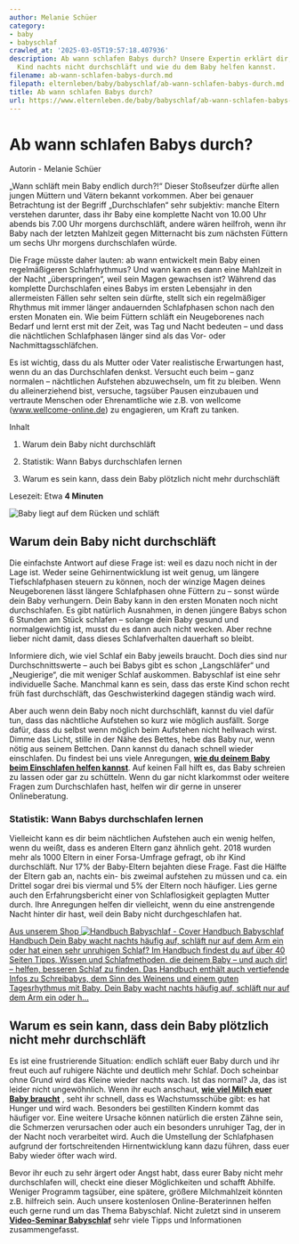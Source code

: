 ```yaml
---
author: Melanie Schüer
category:
- baby
- babyschlaf
crawled_at: '2025-03-05T19:57:18.407936'
description: Ab wann schlafen Babys durch? Unsere Expertin erklärt dir, warum dein
  Kind nachts nicht durchschläft und wie du dem Baby helfen kannst.
filename: ab-wann-schlafen-babys-durch.md
filepath: elternleben/baby/babyschlaf/ab-wann-schlafen-babys-durch.md
title: Ab wann schlafen Babys durch?
url: https://www.elternleben.de/baby/babyschlaf/ab-wann-schlafen-babys-durch/
---
```


#  Ab wann schlafen Babys durch?

Autorin - Melanie Schüer

„Wann schläft mein Baby endlich durch?!“ Dieser Stoßseufzer dürfte allen
jungen Müttern und Vätern bekannt vorkommen. Aber bei genauer Betrachtung ist
der Begriff „Durchschlafen“ sehr subjektiv: manche Eltern verstehen darunter,
dass ihr Baby eine komplette Nacht von 10.00 Uhr abends bis 7.00 Uhr morgens
durchschläft, andere wären heilfroh, wenn ihr Baby nach der letzten Mahlzeit
gegen Mitternacht bis zum nächsten Füttern um sechs Uhr morgens durchschlafen
würde.

Die Frage müsste daher lauten: ab wann entwickelt mein Baby einen
regelmäßigeren Schlafrhythmus? Und wann kann es dann eine Mahlzeit in der
Nacht „überspringen“, weil sein Magen gewachsen ist? Während das komplette
Durchschlafen eines Babys im ersten Lebensjahr in den allermeisten Fällen sehr
selten sein dürfte, stellt sich ein regelmäßiger Rhythmus mit immer länger
andauernden Schlafphasen schon nach den ersten Monaten ein. Wie beim Füttern
schläft ein Neugeborenes nach Bedarf und lernt erst mit der Zeit, was Tag und
Nacht bedeuten – und dass die nächtlichen Schlafphasen länger sind als das
Vor- oder Nachmittagsschläfchen.

Es ist wichtig, dass du als Mutter oder Vater realistische Erwartungen hast,
wenn du an das Durchschlafen denkst. Versucht euch beim – ganz normalen –
nächtlichen Aufstehen abzuwechseln, um fit zu bleiben. Wenn du alleinerziehend
bist, versuche, tagsüber Pausen einzubauen und vertraute Menschen oder
Ehrenamtliche wie z.B. von wellcome (www.wellcome-online.de) zu engagieren, um
Kraft zu tanken.

Inhalt

1. Warum dein Baby nicht durchschläft

2. Statistik: Wann Babys durchschlafen lernen

3. Warum es sein kann, dass dein Baby plötzlich nicht mehr durchschläft

Lesezeit: Etwa **4 Minuten**

![Baby liegt auf dem Rücken und
schläft](/fileadmin/_processed_/2/1/csm_Q_A_Ab_wann_schlafen_Babys_durch_shutterstock_587229752_49b4a227fe.jpg)

##  Warum dein Baby nicht durchschläft

Die einfachste Antwort auf diese Frage ist: weil es dazu noch nicht in der
Lage ist. Weder seine Gehirnentwicklung ist weit genug, um längere
Tiefschlafphasen steuern zu können, noch der winzige Magen deines Neugeborenen
lässt längere Schlafphasen ohne Füttern zu – sonst würde dein Baby verhungern.
Dein Baby kann in den ersten Monaten noch nicht durchschlafen. Es gibt
natürlich Ausnahmen, in denen jüngere Babys schon 6 Stunden am Stück schlafen
– solange dein Baby gesund und normalgewichtig ist, musst du es dann auch
nicht wecken. Aber rechne lieber nicht damit, dass dieses Schlafverhalten
dauerhaft so bleibt.

Informiere dich, wie viel Schlaf ein Baby jeweils braucht. Doch dies sind nur
Durchschnittswerte – auch bei Babys gibt es schon „Langschläfer“ und
„Neugierige“, die mit weniger Schlaf auskommen. Babyschlaf ist eine sehr
individuelle Sache. Manchmal kann es sein, dass das erste Kind schon recht
früh fast durchschläft, das Geschwisterkind dagegen ständig wach wird.

Aber auch wenn dein Baby noch nicht durchschläft, kannst du viel dafür tun,
dass das nächtliche Aufstehen so kurz wie möglich ausfällt. Sorge dafür, dass
du selbst wenn möglich beim Aufstehen nicht hellwach wirst. Dimme das Licht,
stille in der Nähe des Bettes, hebe das Baby nur, wenn nötig aus seinem
Bettchen. Dann kannst du danach schnell wieder einschlafen. Du findest bei uns
viele Anregungen, **[wie du deinem Baby beim Einschlafen helfen
kannst](https://www.elternleben.de/baby/babyschlaf/baby-schlaeft-nicht/)**.
Auf keinen Fall hilft es, das Baby schreien zu lassen oder gar zu schütteln.
Wenn du gar nicht klarkommst oder weitere Fragen zum Durchschlafen hast,
helfen wir dir gerne in unserer Onlineberatung.

###  Statistik: Wann Babys durchschlafen lernen

Vielleicht kann es dir beim nächtlichen Aufstehen auch ein wenig helfen, wenn
du weißt, dass es anderen Eltern ganz ähnlich geht. 2018 wurden mehr als 1000
Eltern in einer Forsa-Umfrage gefragt, ob ihr Kind durchschläft. Nur 17% der
Baby-Eltern bejahten diese Frage. Fast die Hälfte der Eltern gab an, nachts
ein- bis zweimal aufstehen zu müssen und ca. ein Drittel sogar drei bis
viermal und 5% der Eltern noch häufiger. Lies gerne auch den Erfahrungsbericht
einer von Schlaflosigkeit geplagten Mutter durch. Ihre Anregungen helfen dir
vielleicht, wenn du eine anstrengende Nacht hinter dir hast, weil dein Baby
nicht durchgeschlafen hat.

[ Aus unserem Shop ![Handbuch Babyschlaf -
Cover](/fileadmin/_processed_/4/1/csm_Handbuch_Babyschalf_teaser_962b3ff80a.png)
Handbuch Babyschlaf Handbuch Dein Baby wacht nachts häufig auf, schläft nur
auf dem Arm ein oder hat einen sehr unruhigen Schlaf? Im Handbuch findest du
auf über 40 Seiten Tipps, Wissen und Schlafmethoden, die deinem Baby – und
auch dir! – helfen, besseren Schlaf zu finden. Das Handbuch enthält auch
vertiefende Infos zu Schreibabys, dem Sinn des Weinens und einem guten
Tagesrhythmus mit Baby. Dein Baby wacht nachts häufig auf, schläft nur auf dem
Arm ein oder h…  ](/shop/babyschlaf-handbook-e/)

##  Warum es sein kann, dass dein Baby plötzlich nicht mehr durchschläft

Es ist eine frustrierende Situation: endlich schläft euer Baby durch und ihr
freut euch auf ruhigere Nächte und deutlich mehr Schlaf. Doch scheinbar ohne
Grund wird das Kleine wieder nachts wach. Ist das normal? Ja, das ist leider
nicht ungewöhnlich. Wenn ihr euch anschaut, **[wie viel Milch euer Baby
braucht](https://www.elternleben.de/baby/stillen/trinkmenge/)** , seht ihr
schnell, dass es Wachstumsschübe gibt: es hat Hunger und wird wach. Besonders
bei gestillten Kindern kommt das häufiger vor. Eine weitere Ursache können
natürlich die ersten Zähne sein, die Schmerzen verursachen oder auch ein
besonders unruhiger Tag, der in der Nacht noch verarbeitet wird. Auch die
Umstellung der Schlafphasen aufgrund der fortschreitenden Hirnentwicklung kann
dazu führen, dass euer Baby wieder öfter wach wird.

Bevor ihr euch zu sehr ärgert oder Angst habt, dass eurer Baby nicht mehr
durchschlafen will, checkt eine dieser Möglichkeiten und schafft Abhilfe.
Weniger Programm tagsüber, eine spätere, größere Milchmahlzeit könnten z.B.
hilfreich sein. Auch unsere kostenlosen Online-Beraterinnen helfen euch gerne
rund um das Thema Babyschlaf. Nicht zuletzt sind in unserem [**Video-Seminar
Babyschlaf**](https://www.elternleben.de/shop/video-seminar-babyschlaf/) sehr
viele Tipps und Informationen zusammengefasst.

